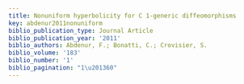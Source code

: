 ```yaml
---
title: Nonuniform hyperbolicity for C 1-generic diffeomorphisms
key: abdenur2011nonuniform
biblio_publication_type: Journal Article
biblio_publication_year: '2011'
biblio_authors: Abdenur, F.; Bonatti, C.; Crovisier, S.
biblio_volume: '183'
biblio_number: '1'
biblio_pagination: "1\u201360"
---
```

